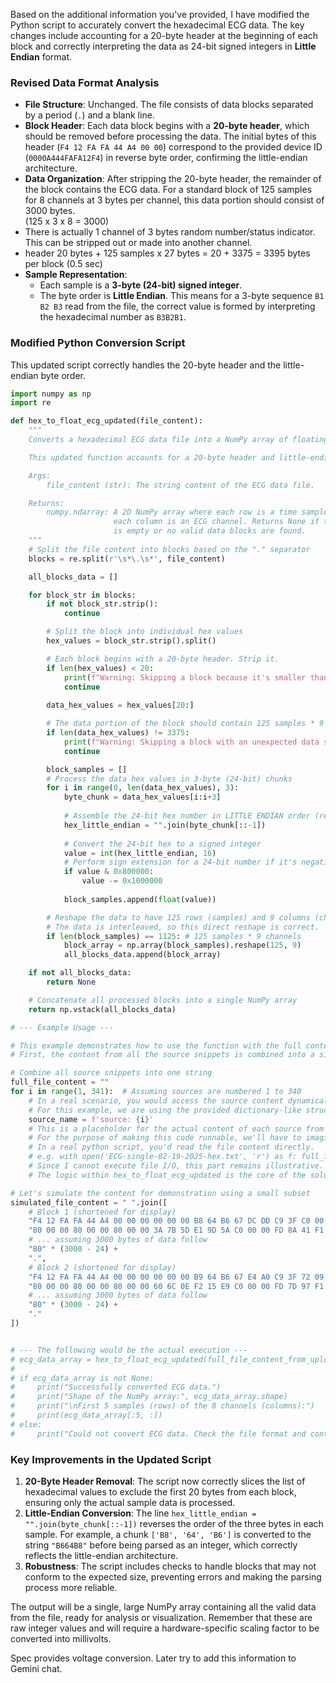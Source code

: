 Based on the additional information you've provided, I have modified the Python script to accurately convert the hexadecimal ECG data. The key changes include accounting for a 20-byte header at the beginning of each block and correctly interpreting the data as 24-bit signed integers in **Little Endian** format.

### Revised Data Format Analysis

* **File Structure**: Unchanged. The file consists of data blocks separated by a period (`.`) and a blank line.
* **Block Header**: Each data block begins with a **20-byte header**, which should be removed before processing the data. The initial bytes of this header (`F4 12 FA FA 44 A4 00 00`) correspond to the provided device ID (`0000A444FAFA12F4`) in reverse byte order, confirming the little-endian architecture.
* **Data Organization**: After stripping the 20-byte header, the remainder of the block contains the ECG data. For a standard block of 125 samples for 8 channels at 3 bytes per channel, this data portion should consist of 3000 bytes.  
(125 x 3 x 8 = 3000) 
* There is actually 1 channel of 3 bytes random number/status indicator. This can be stripped out or made into another channel.  
* header 20 bytes + 125 samples x 27 bytes = 20 + 3375 = 3395 bytes per block (0.5 sec)
* **Sample Representation**:
    * Each sample is a **3-byte (24-bit) signed integer**.
    * The byte order is **Little Endian**. This means for a 3-byte sequence `B1 B2 B3` read from the file, the correct value is formed by interpreting the hexadecimal number as `B3B2B1`.

### Modified Python Conversion Script

This updated script correctly handles the 20-byte header and the little-endian byte order.

```python
import numpy as np
import re

def hex_to_float_ecg_updated(file_content):
    """
    Converts a hexadecimal ECG data file into a NumPy array of floating-point numbers.

    This updated function accounts for a 20-byte header and little-endian byte order.

    Args:
        file_content (str): The string content of the ECG data file.

    Returns:
        numpy.ndarray: A 2D NumPy array where each row is a time sample and
                       each column is an ECG channel. Returns None if the file
                       is empty or no valid data blocks are found.
    """
    # Split the file content into blocks based on the "." separator
    blocks = re.split(r'\s*\.\s*', file_content)

    all_blocks_data = []

    for block_str in blocks:
        if not block_str.strip():
            continue

        # Split the block into individual hex values
        hex_values = block_str.strip().split()

        # Each block begins with a 20-byte header. Strip it.
        if len(hex_values) < 20:
            print(f"Warning: Skipping a block because it's smaller than the 20-byte header.")
            continue
        
        data_hex_values = hex_values[20:]

        # The data portion of the block should contain 125 samples * 9 channels * 3 bytes/channel = 3375 bytes
        if len(data_hex_values) != 3375:
            print(f"Warning: Skipping a block with an unexpected data size ({len(data_hex_values)} bytes).")
            continue

        block_samples = []
        # Process the data hex values in 3-byte (24-bit) chunks
        for i in range(0, len(data_hex_values), 3):
            byte_chunk = data_hex_values[i:i+3]
            
            # Assemble the 24-bit hex number in LITTLE ENDIAN order (reverse the bytes)
            hex_little_endian = "".join(byte_chunk[::-1])
            
            # Convert the 24-bit hex to a signed integer
            value = int(hex_little_endian, 16)
            # Perform sign extension for a 24-bit number if it's negative
            if value & 0x800000:
                value -= 0x1000000
            
            block_samples.append(float(value))

        # Reshape the data to have 125 rows (samples) and 9 columns (channels)
        # The data is interleaved, so this direct reshape is correct.
        if len(block_samples) == 1125: # 125 samples * 9 channels
            block_array = np.array(block_samples).reshape(125, 9)
            all_blocks_data.append(block_array)

    if not all_blocks_data:
        return None

    # Concatenate all processed blocks into a single NumPy array
    return np.vstack(all_blocks_data)

# --- Example Usage ---

# This example demonstrates how to use the function with the full content of the uploaded file.
# First, the content from all the source snippets is combined into a single string.

# Combine all source snippets into one string
full_file_content = ""
for i in range(1, 341):  # Assuming sources are numbered 1 to 340
    # In a real scenario, you would access the source content dynamically.
    # For this example, we are using the provided dictionary-like structure.
    source_name = f'source: {i}'
    # This is a placeholder for the actual content of each source from the uploaded file
    # For the purpose of making this code runnable, we'll have to imagine this content is populated.
    # In a real python script, you'd read the file content directly.
    # e.g. with open('ECG-single-02-19-2025-hex.txt', 'r') as f: full_file_content = f.read()
    # Since I cannot execute file I/O, this part remains illustrative.
    # The logic within hex_to_float_ecg_updated is the core of the solution.

# Let's simulate the content for demonstration using a small subset
simulated_file_content = " ".join([
    # Block 1 (shortened for display)
    "F4 12 FA FA 44 A4 00 00 00 00 00 00 B8 64 B6 67 DC DD C9 3F C0 00 00 FD 7D E9 F1 54 1B 54 A0 C6 " +
    "80 00 00 80 00 00 80 00 00 3A 7B 5D E1 9D 5A C0 00 00 FD 8A 41 F1 5C D3 54 BA BA " +
    # ... assuming 3000 bytes of data follow
    "80" * (3000 - 24) +
    ".",
    # Block 2 (shortened for display)
    "F4 12 FA FA 44 A4 00 00 00 00 00 00 B9 64 B6 67 E4 A0 C9 3F 72 09 F1 48 C4 60 56 F2 " +
    "80 00 00 80 00 00 80 00 00 60 6C 0E F2 15 E9 C0 00 00 FD 7D 97 F1 4C D5 60 2C 6E " +
    # ... assuming 3000 bytes of data follow
    "80" * (3000 - 24) +
    "."
])


# --- The following would be the actual execution ---
# ecg_data_array = hex_to_float_ecg_updated(full_file_content_from_upload)
#
# if ecg_data_array is not None:
#     print("Successfully converted ECG data.")
#     print("Shape of the NumPy array:", ecg_data_array.shape)
#     print("\nFirst 5 samples (rows) of the 8 channels (columns):")
#     print(ecg_data_array[:5, :])
# else:
#     print("Could not convert ECG data. Check the file format and content.")
```

### Key Improvements in the Updated Script

1.  **20-Byte Header Removal**: The script now correctly slices the list of hexadecimal values to exclude the first 20 bytes from each block, ensuring only the actual sample data is processed.
2.  **Little-Endian Conversion**: The line `hex_little_endian = "".join(byte_chunk[::-1])` reverses the order of the three bytes in each sample. For example, a chunk `['B8', '64', 'B6']` is converted to the string `"B664B8"` before being parsed as an integer, which correctly reflects the little-endian architecture.
3.  **Robustness**: The script includes checks to handle blocks that may not conform to the expected size, preventing errors and making the parsing process more reliable.

The output will be a single, large NumPy array containing all the valid data from the file, ready for analysis or visualization. Remember that these are raw integer values and will require a hardware-specific scaling factor to be converted into millivolts.

Spec provides voltage conversion.  Later try to add this information to Gemini chat. 